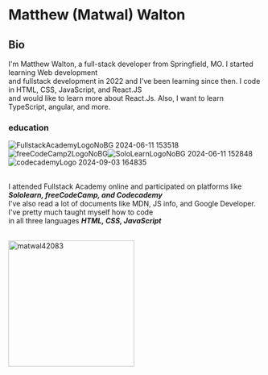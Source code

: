    <div>
     <h1>Matthew (Matwal) Walton</h1>
     <h2>Bio</h2>
     <p>I'm Matthew Walton, a full-stack developer from Springfield, MO. I started learning Web development <br>
     and fullstack development in 2022 and I've been learning since then. I code in HTML, CSS, JavaScript, and React.JS <br>
     and would like to learn more about React.Js. Also, I want to learn TypeScript, angular, and more.</p>
   </div>
   <div>
     <h3>education</h3>
     <img src="https://github.com/user-attachments/assets/e295a304-8ae2-4be1-aba1-c57467a0fb47" alt="FullstackAcademyLogoNoBG 2024-06-11 153518">  <img src="https://github.com/user-attachments/assets/371ef298-4d73-43d6-9fcf-7c8dabe41304" alt="freeCodeCamp2LogoNoBG"><img src="https://github.com/user-attachments/assets/58b9c638-4e80-436f-8452-e41b30469e0f" alt="SoloLearnLogoNoBG 2024-06-11 152848"><img src="https://github.com/user-attachments/assets/b0b2a8d8-2a5c-4fb2-ab6e-2767f6d9c1a9" alt="codecademyLogo 2024-09-03 164835"><br><br>
     <p>I attended Fullstack Academy online and participated on platforms like<strong><em> Sololearn, freeCodeCamp, and Codecademy</em></strong><br>
      I've also read a lot of documents like MDN, JS info, and Google Developer. I've pretty much taught myself how to code <br>
      in all three languages <strong><em>HTML, CSS, JavaScript</em></strong>
      </p>
   </div>
   <br>
   <div>
     <a href="https://app.daily.dev/matwal42083"><img src="https://api.daily.dev/devcards/v2/wT3UFwCXlWxZVj6oTlXEN.png?type=default&r=plv" width="250" heigth="300px" alt="matwal42083"/></a>
    </div>



   


